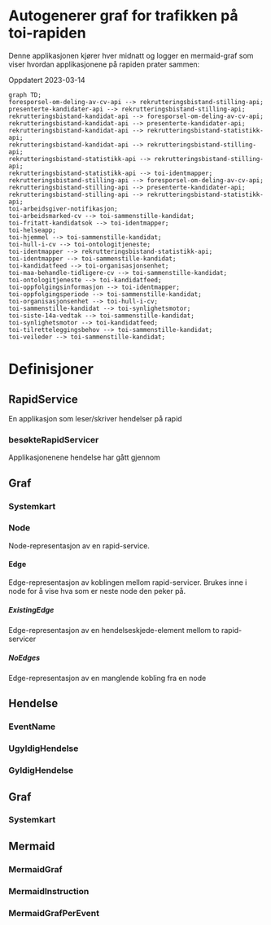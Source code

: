 # Autogenerer graf for trafikken på toi-rapiden
Denne applikasjonen kjører hver midnatt og logger en mermaid-graf som viser hvordan applikasjonene på rapiden prater sammen:

Oppdatert 2023-03-14
```mermaid
graph TD;
foresporsel-om-deling-av-cv-api --> rekrutteringsbistand-stilling-api;
presenterte-kandidater-api --> rekrutteringsbistand-stilling-api;
rekrutteringsbistand-kandidat-api --> foresporsel-om-deling-av-cv-api;
rekrutteringsbistand-kandidat-api --> presenterte-kandidater-api;
rekrutteringsbistand-kandidat-api --> rekrutteringsbistand-statistikk-api;
rekrutteringsbistand-kandidat-api --> rekrutteringsbistand-stilling-api;
rekrutteringsbistand-statistikk-api --> rekrutteringsbistand-stilling-api;
rekrutteringsbistand-statistikk-api --> toi-identmapper;
rekrutteringsbistand-stilling-api --> foresporsel-om-deling-av-cv-api;
rekrutteringsbistand-stilling-api --> presenterte-kandidater-api;
rekrutteringsbistand-stilling-api --> rekrutteringsbistand-statistikk-api;
toi-arbeidsgiver-notifikasjon;
toi-arbeidsmarked-cv --> toi-sammenstille-kandidat;
toi-fritatt-kandidatsok --> toi-identmapper;
toi-helseapp;
toi-hjemmel --> toi-sammenstille-kandidat;
toi-hull-i-cv --> toi-ontologitjeneste;
toi-identmapper --> rekrutteringsbistand-statistikk-api;
toi-identmapper --> toi-sammenstille-kandidat;
toi-kandidatfeed --> toi-organisasjonsenhet;
toi-maa-behandle-tidligere-cv --> toi-sammenstille-kandidat;
toi-ontologitjeneste --> toi-kandidatfeed;
toi-oppfolgingsinformasjon --> toi-identmapper;
toi-oppfolgingsperiode --> toi-sammenstille-kandidat;
toi-organisasjonsenhet --> toi-hull-i-cv;
toi-sammenstille-kandidat --> toi-synlighetsmotor;
toi-siste-14a-vedtak --> toi-sammenstille-kandidat;
toi-synlighetsmotor --> toi-kandidatfeed;
toi-tilretteleggingsbehov --> toi-sammenstille-kandidat;
toi-veileder --> toi-sammenstille-kandidat;
```



# Definisjoner 

## RapidService
En applikasjon som leser/skriver hendelser på rapid
### besøkteRapidServicer
Applikasjonenene hendelse har gått gjennom

## Graf

### Systemkart
### Node
Node-representasjon av en rapid-service. 
#### Edge
Edge-representasjon av koblingen mellom rapid-servicer.
Brukes inne i node for å vise hva som er neste node den peker på.
##### ExistingEdge
Edge-representasjon av en hendelseskjede-element mellom to rapid-servicer
##### NoEdges
Edge-representasjon av en manglende kobling fra en node

## Hendelse
### EventName
### UgyldigHendelse
### GyldigHendelse

## Graf
### Systemkart

## Mermaid
### MermaidGraf
### MermaidInstruction
### MermaidGrafPerEvent


